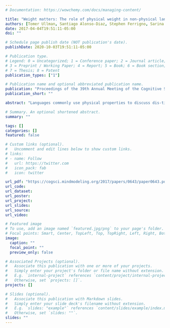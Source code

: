 ```yaml
---
# Documentation: https://wowchemy.com/docs/managing-content/

title: "Weight matters: The role of physical weight in non-physical language across age and culture"
authors: [Tomer Ullman, Santiago Alonso-Diaz, Stephen Ferrigno, Sarina Zahid, Celeste Kidd]
date: 2017-04-04T19:51:11-05:00
doi: ""

# Schedule page publish date (NOT publication's date).
publishDate: 2020-10-03T19:51:11-05:00

# Publication type.
# Legend: 0 = Uncategorized; 1 = Conference paper; 2 = Journal article;
# 3 = Preprint / Working Paper; 4 = Report; 5 = Book; 6 = Book section;
# 7 = Thesis; 8 = Patent
publication_types: ["1"]

# Publication name and optional abbreviated publication name.
publication: "Proceedings of the 39th Annual Meeting of the Cognitive Science Society"
publication_short: ""

abstract: "Languages commonly use physical properties to discuss dis-tinctly non-physical states and events in the world (e.g., “I’mnot ahugefan of licorice”).  Here, we investigate the degreeto which associations between physical properties and abstractconcepts  are  culturally  specific  constructs.    To  do  this,  wetested three distinct populations—US adults, US children, andadults from an indigenous group in the lowlands of Bolivia, theTsimane’—on their associations between the physical conceptof weight and a variety of abstract attributes (e.g., importance,emotional state, moral worth).  We find a strong relationshipbetween the associations of US and Tsimane’ adults, but little-to-no relationship between US children and either adult popu-lation.  These results suggest that the property of weight playsa similar role in everyday thought across cultures, but that ittakes time to develop. Further, we found that these associationscould  not  be  recovered  from  a  simple  semantic  embeddinganalysis,  suggesting  that  the  cross-culturally  shared  connec-tions between physical and abstract attributes may be learnedthrough more complex experiences than language alone"

# Summary. An optional shortened abstract.
summary: ""

tags: []
categories: []
featured: false

# Custom links (optional).
#   Uncomment and edit lines below to show custom links.
# links:
# - name: Follow
#   url: https://twitter.com
#   icon_pack: fab
#   icon: twitter

url_pdf: "https://cogsci.mindmodeling.org/2017/papers/0643/paper0643.pdf"
url_code:
url_dataset:
url_poster:
url_project:
url_slides:
url_source:
url_video:

# Featured image
# To use, add an image named `featured.jpg/png` to your page's folder. 
# Focal points: Smart, Center, TopLeft, Top, TopRight, Left, Right, BottomLeft, Bottom, BottomRight.
image:
  caption: ""
  focal_point: ""
  preview_only: false

# Associated Projects (optional).
#   Associate this publication with one or more of your projects.
#   Simply enter your project's folder or file name without extension.
#   E.g. `internal-project` references `content/project/internal-project/index.md`.
#   Otherwise, set `projects: []`.
projects: []

# Slides (optional).
#   Associate this publication with Markdown slides.
#   Simply enter your slide deck's filename without extension.
#   E.g. `slides: "example"` references `content/slides/example/index.md`.
#   Otherwise, set `slides: ""`.
slides: ""
---
```

